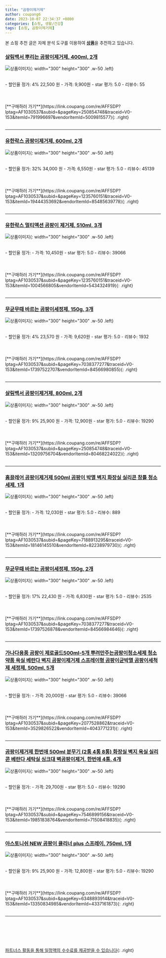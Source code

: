 ```yaml
---
title: "곰팡이제거제"
author: coupang6
date: 2023-10-07 22:34:37 +0800
categories: [쇼핑, 생활/건강]
tags: [쇼핑, 곰팡이제거제]
---
```


본 쇼핑 추천 글은 자체 분석 도구를 이용하여 [**상품**](https://link.coupang.com/a/bao1ui)을 추천하고 있습니다.

### [살림백서 뿌리는 곰팡이제거제, 400ml, 2개](https://link.coupang.com/re/AFFSDP?lptag=AF1030537&subid=&pageKey=250854748&traceid=V0-153&itemId=791996697&vendorItemId=5009815577)

![상품이미지](https://thumbnail7.coupangcdn.com/thumbnails/remote/230x230ex/image/retail/images/1142589327517471-34594209-1cf5-4990-8e11-1629bc90d956.jpg){: width="300" height="300" .w-50 .left}


<br>
- 할인율 정가: 4%  22,500   원
- 가격: 9,900원
- star 평가: 5.0
- 리뷰수: 55
<br>
<br>
<br>
<br>
[**구매하러 가기**](https://link.coupang.com/re/AFFSDP?lptag=AF1030537&subid=&pageKey=250854748&traceid=V0-153&itemId=791996697&vendorItemId=5009815577){: .right}
<br>
<br>

---

### [유한락스 곰팡이제거제, 600ml, 2개](https://link.coupang.com/re/AFFSDP?lptag=AF1030537&subid=&pageKey=1235760151&traceid=V0-153&itemId=19444353692&vendorItemId=85485639778)

![상품이미지](https://thumbnail8.coupangcdn.com/thumbnails/remote/230x230ex/image/retail/images/5399176342166196-10f1a918-c0f1-4032-8443-7db91b8db4d2.jpg){: width="300" height="300" .w-50 .left}


<br>
- 할인율 정가: 32%  34,000   원
- 가격: 6,550원
- star 평가: 5.0
- 리뷰수: 45139
<br>
<br>
<br>
<br>
[**구매하러 가기**](https://link.coupang.com/re/AFFSDP?lptag=AF1030537&subid=&pageKey=1235760151&traceid=V0-153&itemId=19444353692&vendorItemId=85485639778){: .right}
<br>
<br>

---

### [유한락스 멀티액션 곰팡이 제거제, 510ml, 3개](https://link.coupang.com/re/AFFSDP?lptag=AF1030537&subid=&pageKey=1235760151&traceid=V0-153&itemId=1004566805&vendorItemId=5434324919)

![상품이미지](https://thumbnail6.coupangcdn.com/thumbnails/remote/230x230ex/image/retail/images/7955014388133689-d26c5466-b20f-437e-bc9f-8be9ba0271d1.png){: width="300" height="300" .w-50 .left}


<br>
- 할인율 정가: 
- 가격: 10,450원
- star 평가: 5.0
- 리뷰수: 39066
<br>
<br>
<br>
<br>
[**구매하러 가기**](https://link.coupang.com/re/AFFSDP?lptag=AF1030537&subid=&pageKey=1235760151&traceid=V0-153&itemId=1004566805&vendorItemId=5434324919){: .right}
<br>
<br>

---

### [무균무때 바르는 곰팡이세정제, 150g, 3개](https://link.coupang.com/re/AFFSDP?lptag=AF1030537&subid=&pageKey=7038377277&traceid=V0-153&itemId=17397522707&vendorItemId=84566980855)

![상품이미지](https://thumbnail9.coupangcdn.com/thumbnails/remote/230x230ex/image/retail/images/1273661529978487-5843bbad-8e42-4830-bc83-daac4474c40a.png){: width="300" height="300" .w-50 .left}


<br>
- 할인율 정가: 4%  23,570   원
- 가격: 9,620원
- star 평가: 5.0
- 리뷰수: 1932
<br>
<br>
<br>
<br>
[**구매하러 가기**](https://link.coupang.com/re/AFFSDP?lptag=AF1030537&subid=&pageKey=7038377277&traceid=V0-153&itemId=17397522707&vendorItemId=84566980855){: .right}
<br>
<br>

---

### [살림백서 곰팡이제거제, 800ml, 2개](https://link.coupang.com/re/AFFSDP?lptag=AF1030537&subid=&pageKey=250854748&traceid=V0-153&itemId=13209756704&vendorItemId=80468224022)

![상품이미지](https://thumbnail10.coupangcdn.com/thumbnails/remote/230x230ex/image/rs_quotation_api/sih9tuom/21fd9e40da674954b9662287fb8517c2.jpg){: width="300" height="300" .w-50 .left}


<br>
- 할인율 정가: 9%  25,900   원
- 가격: 12,900원
- star 평가: 5.0
- 리뷰수: 19290
<br>
<br>
<br>
<br>
[**구매하러 가기**](https://link.coupang.com/re/AFFSDP?lptag=AF1030537&subid=&pageKey=250854748&traceid=V0-153&itemId=13209756704&vendorItemId=80468224022){: .right}
<br>
<br>

---

### [홈끌레어 곰팡이제거제 500ml 곰팡이 박멸 벽지 화장실 실리콘 창틀 청소세제, 1개](https://link.coupang.com/re/AFFSDP?lptag=AF1030537&subid=&pageKey=7188913295&traceid=V0-153&itemId=18146145510&vendorItemId=82238979730)

![상품이미지](https://thumbnail10.coupangcdn.com/thumbnails/remote/230x230ex/image/vendor_inventory/9ed2/90dd19386e4596db52c54f1472602ab0c871c3ae589ff0a56931517829de.png){: width="300" height="300" .w-50 .left}


<br>
- 할인율 정가: 
- 가격: 12,030원
- star 평가: 5.0
- 리뷰수: 889
<br>
<br>
<br>
<br>
[**구매하러 가기**](https://link.coupang.com/re/AFFSDP?lptag=AF1030537&subid=&pageKey=7188913295&traceid=V0-153&itemId=18146145510&vendorItemId=82238979730){: .right}
<br>
<br>

---

### [무균무때 바르는 곰팡이세정제, 150g, 2개](https://link.coupang.com/re/AFFSDP?lptag=AF1030537&subid=&pageKey=7038377277&traceid=V0-153&itemId=17397526878&vendorItemId=84566984646)

![상품이미지](https://thumbnail6.coupangcdn.com/thumbnails/remote/230x230ex/image/retail/images/1273661435032823-05dfe757-f840-4452-8ab0-7d593bdea9b6.png){: width="300" height="300" .w-50 .left}


<br>
- 할인율 정가: 17%  22,430   원
- 가격: 6,830원
- star 평가: 5.0
- 리뷰수: 2535
<br>
<br>
<br>
<br>
[**구매하러 가기**](https://link.coupang.com/re/AFFSDP?lptag=AF1030537&subid=&pageKey=7038377277&traceid=V0-153&itemId=17397526878&vendorItemId=84566984646){: .right}
<br>
<br>

---

### [가나다용품 곰팡이 제로골드500ml-5개 뿌려만주는곰팡이청소세제 청소약품 욕실 베란다 벽지 곰팡이제거제 스프레이형 곰팡이균박멸 곰팡이세척제 세정제, 500ml, 5개](https://link.coupang.com/re/AFFSDP?lptag=AF1030537&subid=&pageKey=2077528862&traceid=V0-153&itemId=3529826522&vendorItemId=4043771231)

![상품이미지](https://thumbnail8.coupangcdn.com/thumbnails/remote/230x230ex/image/vendor_inventory/2c5b/b943b18b605f4e1359df30e5c29bf8db1540495f5f2de1b7a5827f25635f.jpg){: width="300" height="300" .w-50 .left}


<br>
- 할인율 정가: 
- 가격: 20,000원
- star 평가: 5.0
- 리뷰수: 39066
<br>
<br>
<br>
<br>
[**구매하러 가기**](https://link.coupang.com/re/AFFSDP?lptag=AF1030537&subid=&pageKey=2077528862&traceid=V0-153&itemId=3529826522&vendorItemId=4043771231){: .right}
<br>
<br>

---

### [곰팡이제거제 한번애 500ml 분무기 (2통 4통 8통) 화장실 벽지 욕실 실리콘 베란다 세탁실 싱크대 벽곰팡이제거, 한번애 4통, 4개](https://link.coupang.com/re/AFFSDP?lptag=AF1030537&subid=&pageKey=7546899156&traceid=V0-153&itemId=19851838764&vendorItemId=71508418835)

![상품이미지](https://thumbnail9.coupangcdn.com/thumbnails/remote/230x230ex/image/vendor_inventory/bdc5/c0641b06b196d4c37284f42e3055097088dd2a64975229d0368931606c0a.jpg){: width="300" height="300" .w-50 .left}


<br>
- 할인율 정가: 
- 가격: 29,700원
- star 평가: 5.0
- 리뷰수: 19290
<br>
<br>
<br>
<br>
[**구매하러 가기**](https://link.coupang.com/re/AFFSDP?lptag=AF1030537&subid=&pageKey=7546899156&traceid=V0-153&itemId=19851838764&vendorItemId=71508418835){: .right}
<br>
<br>

---

### [아스토니쉬 NEW 곰팡이 클리너 plus 스프레이, 750ml, 1개](https://link.coupang.com/re/AFFSDP?lptag=AF1030537&subid=&pageKey=6348893914&traceid=V0-153&itemId=13350834985&vendorItemId=4337161873)

![상품이미지](https://thumbnail8.coupangcdn.com/thumbnails/remote/230x230ex/image/vendor_inventory/8e15/4ad498fd065fae35f6c95c931f85e96c6bc574ad3ba8963cfa935f3529b0.jpg){: width="300" height="300" .w-50 .left}


<br>
- 할인율 정가: 9%  25,900   원
- 가격: 12,800원
- star 평가: 5.0
- 리뷰수: 19290
<br>
<br>
<br>
<br>
[**구매하러 가기**](https://link.coupang.com/re/AFFSDP?lptag=AF1030537&subid=&pageKey=6348893914&traceid=V0-153&itemId=13350834985&vendorItemId=4337161873){: .right}
<br>
<br>

---
<br><br><br><br><br> [파트너스 활동을 통해 일정액의 수수료를 제공받을 수 있습니다](https://link.coupang.com/a/bao1ui){: .right}
